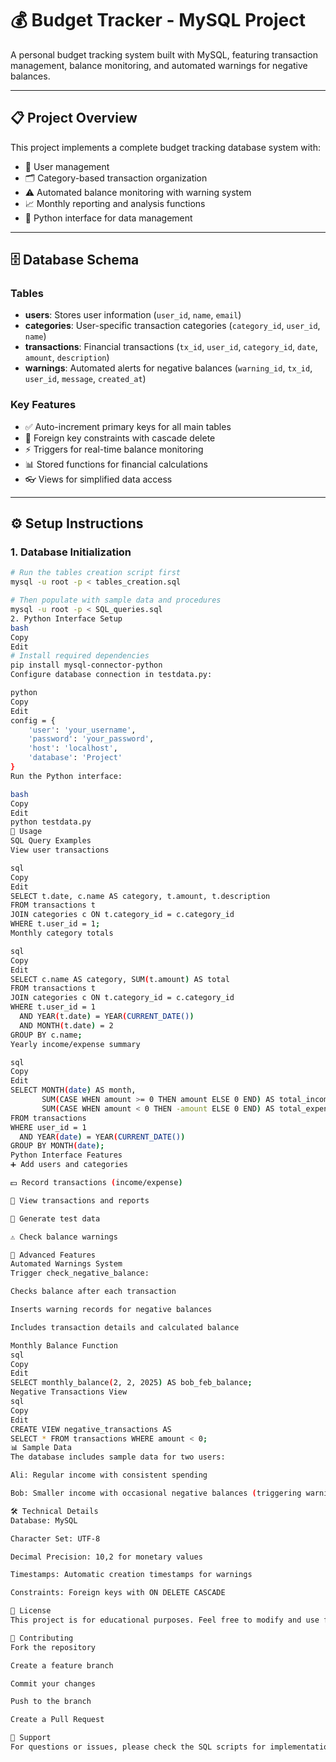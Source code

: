# 💰 Budget Tracker - MySQL Project

A personal budget tracking system built with MySQL, featuring transaction management, balance monitoring, and automated warnings for negative balances.

---

## 📋 Project Overview
This project implements a complete budget tracking database system with:

- 👤 User management  
- 🗂️ Category-based transaction organization  
- ⚠️ Automated balance monitoring with warning system  
- 📈 Monthly reporting and analysis functions  
- 🐍 Python interface for data management  

---

## 🗄️ Database Schema

### Tables
- **users**: Stores user information (`user_id`, `name`, `email`)  
- **categories**: User-specific transaction categories (`category_id`, `user_id`, `name`)  
- **transactions**: Financial transactions (`tx_id`, `user_id`, `category_id`, `date`, `amount`, `description`)  
- **warnings**: Automated alerts for negative balances (`warning_id`, `tx_id`, `user_id`, `message`, `created_at`)  

### Key Features
- ✅ Auto-increment primary keys for all main tables  
- 🔗 Foreign key constraints with cascade delete  
- ⚡ Triggers for real-time balance monitoring  
- 📊 Stored functions for financial calculations  
- 👓 Views for simplified data access  

---

## ⚙️ Setup Instructions

### 1. Database Initialization
```bash
# Run the tables creation script first
mysql -u root -p < tables_creation.sql

# Then populate with sample data and procedures
mysql -u root -p < SQL_queries.sql
2. Python Interface Setup
bash
Copy
Edit
# Install required dependencies
pip install mysql-connector-python
Configure database connection in testdata.py:

python
Copy
Edit
config = {
    'user': 'your_username',
    'password': 'your_password',
    'host': 'localhost',
    'database': 'Project'
}
Run the Python interface:

bash
Copy
Edit
python testdata.py
🚀 Usage
SQL Query Examples
View user transactions

sql
Copy
Edit
SELECT t.date, c.name AS category, t.amount, t.description
FROM transactions t
JOIN categories c ON t.category_id = c.category_id
WHERE t.user_id = 1;
Monthly category totals

sql
Copy
Edit
SELECT c.name AS category, SUM(t.amount) AS total
FROM transactions t
JOIN categories c ON t.category_id = c.category_id
WHERE t.user_id = 1 
  AND YEAR(t.date) = YEAR(CURRENT_DATE())
  AND MONTH(t.date) = 2
GROUP BY c.name;
Yearly income/expense summary

sql
Copy
Edit
SELECT MONTH(date) AS month,
       SUM(CASE WHEN amount >= 0 THEN amount ELSE 0 END) AS total_income,
       SUM(CASE WHEN amount < 0 THEN -amount ELSE 0 END) AS total_expense
FROM transactions
WHERE user_id = 1
  AND YEAR(date) = YEAR(CURRENT_DATE())
GROUP BY MONTH(date);
Python Interface Features
➕ Add users and categories

💵 Record transactions (income/expense)

👀 View transactions and reports

🧪 Generate test data

⚠️ Check balance warnings

🔧 Advanced Features
Automated Warnings System
Trigger check_negative_balance:

Checks balance after each transaction

Inserts warning records for negative balances

Includes transaction details and calculated balance

Monthly Balance Function
sql
Copy
Edit
SELECT monthly_balance(2, 2, 2025) AS bob_feb_balance;
Negative Transactions View
sql
Copy
Edit
CREATE VIEW negative_transactions AS
SELECT * FROM transactions WHERE amount < 0;
📊 Sample Data
The database includes sample data for two users:

Ali: Regular income with consistent spending

Bob: Smaller income with occasional negative balances (triggering warnings)

🛠️ Technical Details
Database: MySQL

Character Set: UTF-8

Decimal Precision: 10,2 for monetary values

Timestamps: Automatic creation timestamps for warnings

Constraints: Foreign keys with ON DELETE CASCADE

📝 License
This project is for educational purposes. Feel free to modify and use for personal budget tracking.

🤝 Contributing
Fork the repository

Create a feature branch

Commit your changes

Push to the branch

Create a Pull Request

📧 Support
For questions or issues, please check the SQL scripts for implementation details or review the Python interface code for usage examples.
